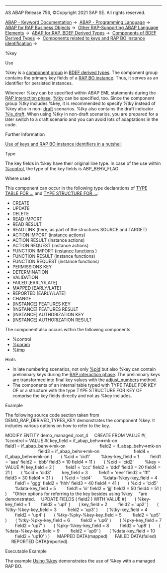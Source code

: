   

* * *

AS ABAP Release 756, ©Copyright 2021 SAP SE. All rights reserved.

[ABAP - Keyword Documentation](javascript:call_link\('abenabap.htm'\)) →  [ABAP - Programming Language](javascript:call_link\('abenabap_reference.htm'\)) →  [ABAP for RAP Business Objects](javascript:call_link\('abenabap_for_rap_bos.htm'\)) →  [Other RAP-Supporting ABAP Language Elements](javascript:call_link\('abenabap_rap_other.htm'\)) →  [ABAP for RAP, BDEF Derived Types](javascript:call_link\('abenrpm_derived_types.htm'\)) →  [Components of BDEF Derived Types](javascript:call_link\('abapderived_types_comp.htm'\)) →  [Components related to keys and RAP BO instance identification](javascript:call_link\('abapderived_types_keys_id.htm'\)) → 

%key

Use

%key is a [component group](javascript:call_link\('abencomponent_group_glosry.htm'\) "Glossary Entry") in [BDEF derived types](javascript:call_link\('abenrap_derived_type_glosry.htm'\) "Glossary Entry"). The component group contains the primary key fields of a [RAP BO instance](javascript:call_link\('abenrap_bo_instance_glosry.htm'\) "Glossary Entry"). Thus, it serves as an identifier for persisted instances.

Wherever %key can be specified within ABAP EML statements during the [RAP interaction phase](javascript:call_link\('abenrap_int_phase_glosry.htm'\) "Glossary Entry"), [%tky](javascript:call_link\('abapderived_types_tky.htm'\)) can be specified, too. Since the component group %tky includes %key, it is recommended to specify %tky instead of %key also in non- [draft](javascript:call_link\('abenbdl_with_draft.htm'\)) scenarios. %tky also contains the draft indicator [%is\_draft](javascript:call_link\('abapderived_types_is_draft.htm'\)). When using %tky in non-draft scenarios, you are prepared for a later switch to a draft scenario and you can avoid lots of adaptations in the code.

Further Information

[Use of keys and RAP BO instance identifiers in a nutshell](javascript:call_link\('abapderived_types_keys_identifiers.htm'\))

Type

The key fields in %key have their original line type. In case of the use within [%control](javascript:call_link\('abapderived_types_control.htm'\)), the type of the key fields is ABP\_BEHV\_FLAG.

Where used

This component can occur in the following type declarations of [TYPE TABLE FOR ...](javascript:call_link\('abaptype_table_for.htm'\)) and [TYPE STRUCTURE FOR ...](javascript:call_link\('abaptype_structure_for.htm'\)):

-   CREATE
-   UPDATE
-   DELETE
-   READ IMPORT
-   READ RESULT
-   READ LINK (here, as part of the structures SOURCE and TARGET)
-   ACTION IMPORT ([instance actions](javascript:call_link\('abenbdl_action.htm'\)))
-   ACTION RESULT (instance actions)
-   ACTION REQUEST (instance actions)
-   FUNCTION IMPORT ([instance functions](javascript:call_link\('abenbdl_function.htm'\)) )
-   FUNCTION RESULT (instance functions)
-   FUNCTION REQUEST (instance functions)
-   PERMISSIONS KEY
-   DETERMINATION
-   VALIDATION
-   FAILED \[EARLY/LATE\]
-   MAPPED \[EARLY/LATE\]
-   REPORTED \[EARLY/LATE\]
-   CHANGE
-   \[INSTANCE\] FEATURES KEY
-   \[INSTANCE\] FEATURES RESULT
-   \[INSTANCE\] AUTHORIZATION KEY
-   \[INSTANCE\] AUTHORIZATION RESULT

The component also occurs within the following components

-   %control
-   [%param](javascript:call_link\('abapderived_types_param.htm'\))
-   [%tmp](javascript:call_link\('abapderived_types_tmp.htm'\))

Hints

-   In late numbering scenarios, not only [%pid](javascript:call_link\('abapderived_types_pid.htm'\)) but also %key can contain preliminary keys during the [RAP interaction phase](javascript:call_link\('abenrap_int_phase_glosry.htm'\) "Glossary Entry"). The preliminary keys are transformed into final key values with the [adjust\_numbers](javascript:call_link\('abensaver_adjust_numbers.htm'\)) method.
-   The components of an internal table typed with TYPE TABLE FOR KEY OF or a structure with the type TYPE STRUCTURE FOR KEY OF comprise the key fields directly and not as %key includes.

Example

The following source code section taken from DEMO\_RAP\_DERIVED\_TYPES\_KEY demonstrates the component %key. It includes various options on how to refer to the key.

MODIFY ENTITY demo\_managed\_root\_4
    CREATE FROM VALUE #(
       %control = VALUE #( key\_field = if\_abap\_behv=>mk-on
                           field1 = if\_abap\_behv=>mk-on
                           field2 = if\_abap\_behv=>mk-on
                           field3 = if\_abap\_behv=>mk-on
                           field4 = if\_abap\_behv=>mk-on )
      ( %cid = 'cid1'
        %key-key\_field = 1
        field1 = 'aaa' field2 = 'bbb' field3 = 10 field4 = 11 )
      ( %cid = 'cid2'
        %key = VALUE #( key\_field = 2 )
        field1 = 'ccc' field2 = 'ddd' field3 = 20 field4 = 21 )
      ( %cid = 'cid3'
        key\_field = 3
        field1 = 'eee' field2 = 'fff' field3 = 30 field4 = 31 )
      ( %cid = 'cid4'
        %data-%key-key\_field = 4
        field1 = 'ggg' field2 = 'hhh' field3 = 40 field4 = 41 )
      ( %cid = 'cid5'
        %data-key\_field = 5
        field1 = 'iii' field2 = 'jjj' field3 = 50 field4 = 51 ) )
    "Other options for referring to the key besides using %key
    "are demonstrated.
    UPDATE FIELDS ( field2 ) WITH VALUE #(
      ( %key-key\_field = 1
        field2 = 'up1' )
      ( key\_field = 2
        field2 = 'up2' )
      ( %tky-%key-key\_field = 3
        field2 = 'up3' )
      ( %tky-key\_field = 4
        field2 = 'up4' )
      ( %tky-%pky-%key-key\_field = 5
        field2 = 'up5' )
      ( %tky-%pky-key\_field = 6
        field2 = 'up6' )
      ( %pky-key\_field = 7
        field2 = 'up7' )
      ( %pky-%key-key\_field = 8
        field2 = 'up8' )
      ( %data-%key-key\_field = 9
        field2 = 'up9' )
      ( %data-key\_field = 10
        field2 = 'up10' ) )
     MAPPED DATA(mapped)
     FAILED DATA(failed)
     REPORTED DATA(reported).

Executable Example

The example [Using %key](javascript:call_link\('abenderived_types_key_abexa.htm'\)) demonstrates the use of %key with a managed RAP BO.